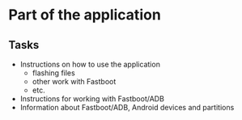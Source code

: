 # Part of the application
## Tasks
- Instructions on how to use the application
  - flashing files
  - other work with Fastboot
  - etc.
- Instructions for working with Fastboot/ADB
- Information about Fastboot/ADB, Android devices and partitions 
